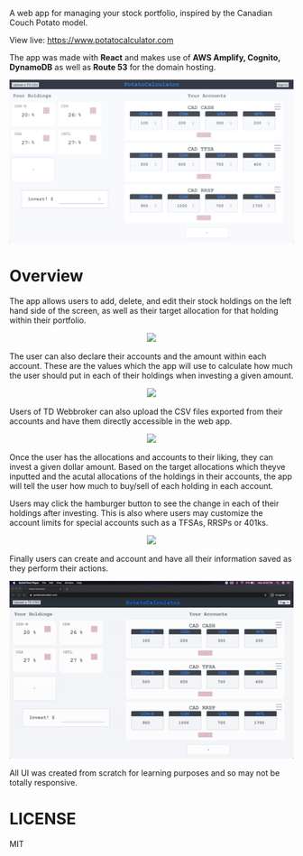 A web app for managing your stock portfolio, inspired by the Canadian Couch Potato model.

View live: https://www.potatocalculator.com

The app was made with **React** and makes use of **AWS Amplify, Cognito, DynamoDB** as well as **Route 53** for the domain hosting.

![Image of Potatocalculator](https://github.com/nikolamarunic/images/blob/master/potatocalculator_splash.png)

# Overview
The app allows users to add, delete, and edit their stock holdings on the left hand side of the screen, as well as their target allocation for that holding within their portfolio.

<p align="center">
  <img src = https://media.giphy.com/media/f7Rw6JiOa0REgHAOq6/giphy.gif>
</p>

The user can also declare their accounts and the amount within each account. These are the values which the app will use to calculate how much the user should put in each of their holdings when investing a given amount.

<p align="center">
  <img src = https://media.giphy.com/media/PlUFhbOUWsfkrNNsav/giphy.gif>
</p>

Users of TD Webbroker can also upload the CSV files exported from their accounts and have them directly accessible in the web app.

<p align="center">
  <img src = https://media.giphy.com/media/JUeHEQSQBrJippvFtU/giphy.gif>
</p>

Once the user has the allocations and accounts to their liking, they can invest a given dollar amount. Based on the target allocations which theyve inputted and the acutal allocations of the holdings in their accounts, the app will tell the user how much to buy/sell of each holding in each account.

Users may click the hamburger button to see the change in each of their holdings after investing. This is also where users may customize the account limits for special accounts such as a TFSAs, RRSPs or 401ks.

<p align="center">
  <img src = https://media.giphy.com/media/MayHeCjE70ZJyhNbFF/giphy.gif>
</p>

Finally users can create and account and have all their information saved as they perform their actions.

<p align="center">
  <img src = https://github.com/nikolamarunic/images/blob/master/ezgif.com-optimize-2.gif>
</p>

All UI was created from scratch for learning purposes and so may not be totally responsive.

# LICENSE
MIT
